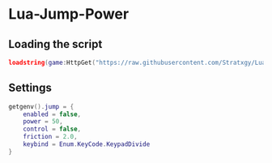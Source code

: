 # Lua-Jump-Power

## Loading the script
```lua
loadstring(game:HttpGet("https://raw.githubusercontent.com/Stratxgy/Lua-Speed/refs/heads/main/speed.lua"))()
```



## Settings
```lua
getgenv().jump = {
    enabled = false,
    power = 50, 
    control = false,
    friction = 2.0,    
    keybind = Enum.KeyCode.KeypadDivide 
}
```
